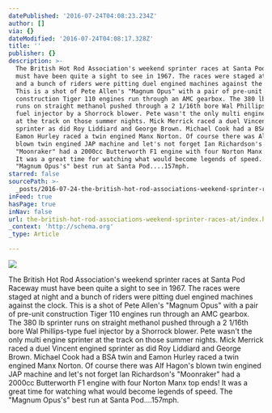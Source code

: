 ```yaml
---
datePublished: '2016-07-24T04:08:23.234Z'
author: []
via: {}
dateModified: '2016-07-24T04:08:17.328Z'
title: ''
publisher: {}
description: >-
  The British Hot Rod Association's weekend sprinter races at Santa Pod Raceway
  must have been quite a sight to see in 1967. The races were staged at night
  and a bunch of riders were pitting duel engined machines against the clock.
  This is a shot of Pete Allen's "Magnum Opus" with a pair of pre-unit
  construction Tiger 110 engines run through an AMC gearbox. The 380 lb sprinter
  runs on straight methanol pushed through a 2 1/16th bore Wal Phillips-type
  fuel injector by a Shorrock blower. Pete wasn't the only multi engine sprinter
  at the track on those summer nights. Mick Merrick raced a duel Vincent engined
  sprinter as did Roy Liddiard and George Brown. Michael Cook had a BSA twin and
  Eamon Hurley raced a twin engined Manx Norton. Of course there was Alf Hagon's
  blown twin engined JAP machine and let's not forget Ian Richardson's
  "Moonraker" had a 2000cc Butterworth F1 engine with four Norton Manx top ends!
  It was a great time for watching what would become legends of speed. The
  "Magnum Opus's" best run at Santa Pod....157mph.
starred: false
sourcePath: >-
  _posts/2016-07-24-the-british-hot-rod-associations-weekend-sprinter-races-at.md
inFeed: true
hasPage: true
inNav: false
url: the-british-hot-rod-associations-weekend-sprinter-races-at/index.html
_context: 'http://schema.org'
_type: Article

---
```

![](https://the-grid-user-content.s3-us-west-2.amazonaws.com/19e07323-38a5-47aa-b61d-ab77ce043501.jpg)

The British Hot Rod Association's weekend sprinter races at Santa Pod Raceway must have been quite a sight to see in 1967\. The races were staged at night and a bunch of riders were pitting duel engined machines against the clock. This is a shot of Pete Allen's "Magnum Opus" with a pair of pre-unit construction Tiger 110 engines run through an AMC gearbox. The 380 lb sprinter runs on straight methanol pushed through a 2 1/16th bore Wal Phillips-type fuel injector by a Shorrock blower. Pete wasn't the only multi engine sprinter at the track on those summer nights. Mick Merrick raced a duel Vincent engined sprinter as did Roy Liddiard and George Brown. Michael Cook had a BSA twin and Eamon Hurley raced a twin engined Manx Norton. Of course there was Alf Hagon's blown twin engined JAP machine and let's not forget Ian Richardson's "Moonraker" had a 2000cc Butterworth F1 engine with four Norton Manx top ends! It was a great time for watching what would become legends of speed. The "Magnum Opus's" best run at Santa Pod....157mph.